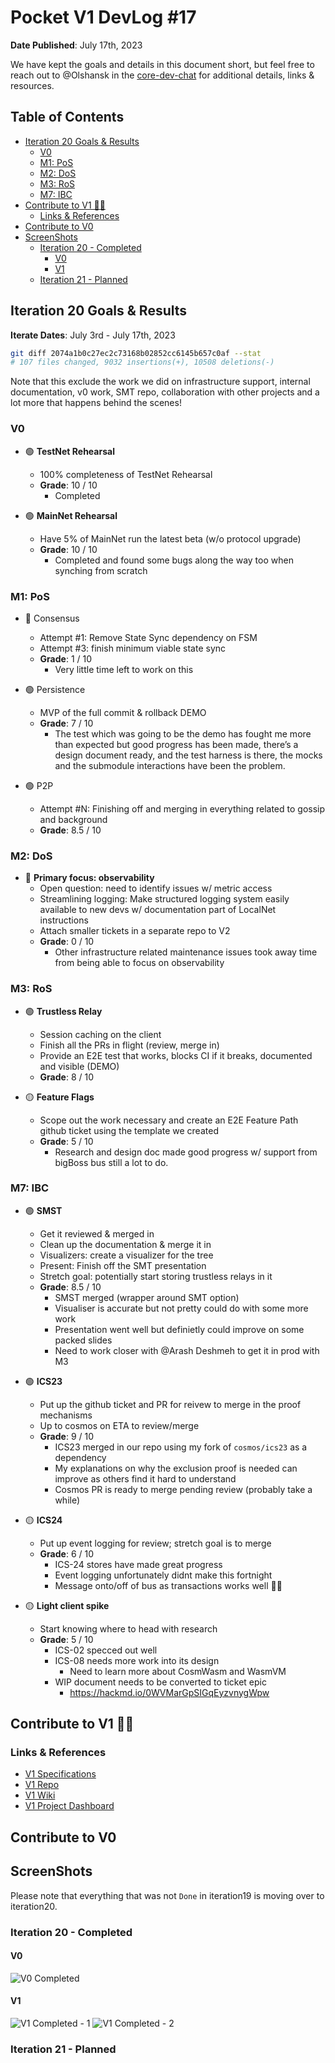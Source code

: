 # Pocket V1 DevLog #17 <!-- omit in toc -->

**Date Published**: July 17th, 2023

We have kept the goals and details in this document short, but feel free to reach out to @Olshansk in the [core-dev-chat](https://discord.com/channels/553741558869131266/986789914379186226) for additional details, links & resources.

## Table of Contents <!-- omit in toc -->

- [Iteration 20 Goals \& Results](#iteration-20-goals--results)
  - [V0](#v0)
  - [M1: PoS](#m1-pos)
  - [M2: DoS](#m2-dos)
  - [M3: RoS](#m3-ros)
  - [M7: IBC](#m7-ibc)
- [Contribute to V1 🧑‍💻](#contribute-to-v1-)
  - [Links \& References](#links--references)
- [Contribute to V0](#contribute-to-v0)
- [ScreenShots](#screenshots)
  - [Iteration 20 - Completed](#iteration-20---completed)
    - [V0](#v0-1)
    - [V1](#v1)
  - [Iteration 21 - Planned](#iteration-21---planned)

## Iteration 20 Goals & Results

**Iterate Dates**: July 3rd - July 17th, 2023

```bash
git diff 2074a1b0c27ec2c73168b02852cc6145b657c0af --stat
# 107 files changed, 9032 insertions(+), 10508 deletions(-)
```

Note that this exclude the work we did on infrastructure support, internal documentation, v0 work, SMT repo, collaboration with other projects and a lot more that happens behind the scenes!

### V0

- 🟢 **TestNet Rehearsal**

  - 100% completeness of TestNet Rehearsal
  - **Grade**: 10 / 10
    - Completed

- 🟢 **MainNet Rehearsal**
  - Have 5% of MainNet run the latest beta (w/o protocol upgrade)
  - **Grade**: 10 / 10
    - Completed and found some bugs along the way too when synching from scratch

### M1: PoS

- 🔴 Consensus

  - Attempt #1: Remove State Sync dependency on FSM
  - Attempt #3: finish minimum viable state sync
  - **Grade**: 1 / 10
    - Very little time left to work on this

- 🟢 Persistence

  - MVP of the full commit & rollback DEMO
  - **Grade**: 7 / 10
    - The test which was going to be the demo has fought me more than expected but good progress has been made, there’s a design document ready, and the test harness is there, the mocks and the submodule interactions have been the problem.

- 🟢 P2P
  - Attempt #N: Finishing off and merging in everything related to gossip and background
  - **Grade**: 8.5 / 10

### M2: DoS

- 🔴 **Primary focus: observability**
  - Open question: need to identify issues w/ metric access
  - Streamlining logging: Make structured logging system easily available to new devs w/ documentation part of LocalNet instructions
  - Attach smaller tickets in a separate repo to V2
  - **Grade**: 0 / 10
    - Other infrastructure related maintenance issues took away time from being able to focus on observability

### M3: RoS

- 🟢 **Trustless Relay**

  - Session caching on the client
  - Finish all the PRs in flight (review, merge in)
  - Provide an E2E test that works, blocks CI if it breaks, documented and visible (DEMO)
  - **Grade**: 8 / 10

- 🟡 **Feature Flags**
  - Scope out the work necessary and create an E2E Feature Path github ticket using the template we created
  - **Grade**: 5 / 10
    - Research and design doc made good progress w/ support from bigBoss bus still a lot to do.

### M7: IBC

- 🟢 **SMST**

  - Get it reviewed & merged in
  - Clean up the documentation & merge it in
  - Visualizers: create a visualizer for the tree
  - Present: Finish off the SMT presentation
  - Stretch goal: potentially start storing trustless relays in it
  - **Grade**: 8.5 / 10
    - SMST merged (wrapper around SMT option)
    - Visualiser is accurate but not pretty could do with some more work
    - Presentation went well but definietly could improve on some packed slides
    - Need to work closer with @Arash Deshmeh to get it in prod with M3

- 🟢 **ICS23**

  - Put up the github ticket and PR for reivew to merge in the proof mechanisms
  - Up to cosmos on ETA to review/merge
  - **Grade**: 9 / 10
    - ICS23 merged in our repo using my fork of `cosmos/ics23` as a dependency
    - My explanations on why the exclusion proof is needed can improve as others find it hard to understand
    - Cosmos PR is ready to merge pending review (probably take a while)

- 🟡 **ICS24**

  - Put up event logging for review; stretch goal is to merge
  - **Grade**: 6 / 10
    - ICS-24 stores have made great progress
    - Event logging unfortunately didnt make this fortnight
    - Message onto/off of bus as transactions works well 👍🏻

- 🟡 **Light client spike**
  - Start knowing where to head with research
  - **Grade**: 5 / 10
    - ICS-02 specced out well
    - ICS-08 needs more work into its design
      - Need to learn more about CosmWasm and WasmVM
    - WIP document needs to be converted to ticket epic
      - https://hackmd.io/0WVMarGpSIGqEyzvnygWpw

## Contribute to V1 🧑‍💻

### Links & References

- [V1 Specifications](https://github.com/pokt-network/pocket-network-protocol)
- [V1 Repo](https://github.com/pokt-network/pocket)
- [V1 Wiki](https://github.com/pokt-network/pocket/wiki)
- [V1 Project Dashboard](https://github.com/pokt-network/pocket/projects?query=is%3Aopen)

## Contribute to V0

## ScreenShots

Please note that everything that was not `Done` in iteration19 is moving over to iteration20.

### Iteration 20 - Completed

#### V0

![V0 Completed](https://github.com/pokt-network/pocket/assets/1892194/381cacde-8e9a-4b15-8b69-b8e1f2f3803a)

#### V1

![V1 Completed - 1](https://github.com/pokt-network/pocket/assets/1892194/17c90d3d-efcf-40f0-b0fc-793343442524)
![V1 Completed - 2](https://github.com/pokt-network/pocket/assets/1892194/584c28b7-76a6-45b7-b6ff-aa5cd2abc482)

### Iteration 21 - Planned

<!-- GITHUB_WIKI: devlog/2023_07_17 -->
